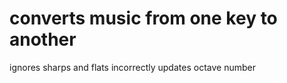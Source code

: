 # converts music from one key to another

ignores sharps and flats
incorrectly updates octave number